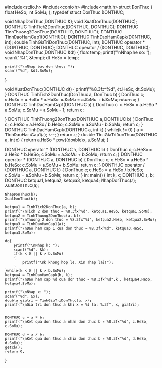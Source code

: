 #include<stdio.h>
#include<conio.h>
#include<math.h>
struct DonThuc
{
    float HeSo;
    int SoMu;
};
typedef struct DonThuc DONTHUC;

void NhapDonThuc(DONTHUC &);
void XuatDonThuc(DONTHUC);
DONTHUC TinhTich2DonThuc(DONTHUC, DONTHUC);
DONTHUC TinhThuong2DonThuc(DONTHUC, DONTHUC);
DONTHUC TinhDaoHamCap1(DONTHUC);
DONTHUC TinhDaoHamCapk(DONTHUC, int);
double TinhGiaTriDonThuc(DONTHUC, int);
DONTHUC operator * (DONTHUC, DONTHUC);
DONTHUC operator / (DONTHUC, DONTHUC);
void NhapDonThuc(DONTHUC &dt)
{
    float temp;
    printf("\nNhap he so: ");
    scanf("%f", &temp);
    dt.HeSo = temp;

    printf("\nNhap bac don thuc: ");
    scanf("%d", &dt.SoMu);
}

void XuatDonThuc(DONTHUC dt)
{
    printf("%8.3fx^%d", dt.HeSo, dt.SoMu);
}
DONTHUC TinhTich2DonThuc(DonThuc a, DonThuc b)
{
    DonThuc c;
    c.HeSo = a.HeSo * b.HeSo;
    c.SoMu = a.SoMu + b.SoMu;
    return c;
}
DONTHUC TinhDaoHamCap1(DONTHUC a)
{
    DonThuc c;
    c.HeSo = a.HeSo * a.SoMu;
    c.SoMu = a.SoMu - 1;
    return c; 

}
DONTHUC TinhThuong2DonThuc(DONTHUC a, DONTHUC b)
{
    DonThuc c;
    c.HeSo = a.HeSo / b.HeSo;
    c.SoMu = a.SoMu - b.SoMu;
    return c;
}
DONTHUC TinhDaoHamCapk(DONTHUC a, int k)
{
    while(k != 0)
    {
        a = TinhDaoHamCap1(a);
        k--;
    }
    return a;
}
double TinhGiaTriDonThuc(DONTHUC a, int x)
{
    return a.HeSo * pow((double)x, a.SoMu);
}

DONTHUC operator * (DONTHUC a, DONTHUC b)
{
    DonThuc c;
    c.HeSo = a.HeSo * b.HeSo;
    c.SoMu = a.SoMu + b.SoMu;
    return c;
}
DONTHUC operator * (DONTHUC a, DONTHUC b)
{
    DonThuc c;
    c.HeSo = a.HeSo * b.HeSo;
    c.SoMu = a.SoMu + b.SoMu;
    return c;
}
DONTHUC operator / (DONTHUC a, DONTHUC b)
{
    DonThuc c;
    c.HeSo = a.HeSo / b.HeSo;
    c.SoMu = a.SoMu - b.SoMu;
    return c;
}
int main()
{
    int k, x;
    DONTHUC a, b;
    DONTHUC ketqua1, ketqua2, ketqua3, ketqua4;
    NhapDonThuc(a);
    XuatDonThuc(a);

    NhapDonThuc(b);
    XuatDonThuc(b);

    ketqua1 = TinhTich2DonThuc(a, b);
    printf("\nTich 2 don thuc = %8.3fx^%d", ketqua1.HeSo, ketqua1.SoMu);
    ketqua2 = TinhThuong2DonThuc(a, b);
    printf("\nThuong 2 don thuc = %8.3fx^%d", ketqua2.HeSo, ketqua2.SoMu);
    ketqua3 = TinhDaoHamCap1(a);
    printf("\nDao ham cap 1 cua don thuc = %8.3fx^%d", ketqua3.HeSo, ketqua3.SoMu);

    do{
        printf("\nNhap k: ");
        scanf("%d", &k);
        if(k < 0 || k > b.SoMu)
        {
            printf("\nk khong hop le. Xin nhap lai!");
        }
    }while(k < 0 || k > b.SoMu);
    ketqua4 = TinhDaoHamCapk(b, k);
    printf("\nDao ham cap %d cua don thuc = %8.3fx^%d",k , ketqua4.HeSo, ketqua4.SoMu);

    printf("\nNhap x: ");
    scanf("%d", &x);
    double giatri = TinhGiaTriDonThuc(a, x);
    printf("\nGia tri don thuc a khi x = %d la: %.3f", x, giatri);


    DONTHUC c = a * b;
    printf("\nKet qua don thuc a nhan don thuc b = %8.3fx^%d", c.HeSo, c.SoMu);

    DONTHUC d = a / b;
    printf("\nKet qua don thuc a chia don thuc b = %8.3fx^%d", d.HeSo, d.SoMu);
    getch();
    return 0;
}
